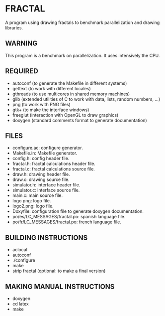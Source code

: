 FRACTAL
=======

A program using drawing fractals to benchmark parallelization and drawing
libraries.

WARNING
-------

This program is a benchmark on parallelization. It uses intensively the CPU.

REQUIRED
--------

* autoconf (to generate the Makefile in different systems)
* gettext (to work with different locales)
* gthreads (to use multicores in shared memory machines)
* glib (extended utilities of C to work with data, lists, random numbers, ...)
* png (to work with PNG files)
* gtk+ (to make the interface windows)
* freeglut (interaction with OpenGL to draw graphics)
* doxygen (standard comments format to generate documentation)

FILES
-----

* configure.ac: configure generator.
* Makefile.in: Makefile generator.
* config.h: config header file.
* fractal.h: fractal calculations header file.
* fractal.c: fractal calculations source file.
* draw.h: drawing header file.
* draw.c: drawing source file.
* simulator.h: interface header file.
* simulator.c: interface source file.
* main.c: main source file.
* logo.png: logo file.
* logo2.png: logo file.
* Doxyfile: configuration file to generate doxygen documentation.
* po/es/LC_MESSAGES/fractal.po: spanish language file.
* po/fr/LC_MESSAGES/fractal.po: french language file.

BUILDING INSTRUCTIONS
---------------------

* aclocal
* autoconf
* ./configure
* make
* strip fractal (optional: to make a final version)

MAKING MANUAL INSTRUCTIONS
--------------------------

* doxygen
* cd latex
* make
